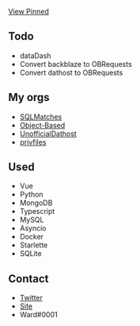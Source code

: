 [View Pinned](https://github.com/WardPearce#user-27844174-pinned-items-reorder-form)

## Todo
- dataDash
- Convert backblaze to OBRequests
- Convert dathost to OBRequests

## My orgs
- [SQLMatches](https://github.com/SQLMatches)
- [Object-Based](https://github.com/Object-Based)
- [UnofficialDathost](https://github.com/UnofficialDathost)
- [privfiles](https://github.com/privfiles)

## Used 
- Vue
- Python
- MongoDB
- Typescript
- MySQL
- Asyncio
- Docker
- Starlette
- SQLite

## Contact
- [Twitter](https://twitter.com/wardweeb)
- [Site](https://wardpearce.com)
- Ward#0001
